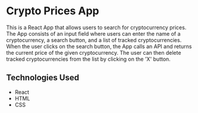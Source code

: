# Crypto Prices App
This is a React App that allows users to search for cryptocurrency prices. The App consists of an input field where users can enter the name of a cryptocurrency, a search button, and a list of tracked cryptocurrencies. When the user clicks on the search button, the App calls an API and returns the current price of the given cryptocurrency. The user can then delete tracked cryptocurrencies from the list by clicking on the 'X' button.

## Technologies Used
- React
- HTML
- CSS
